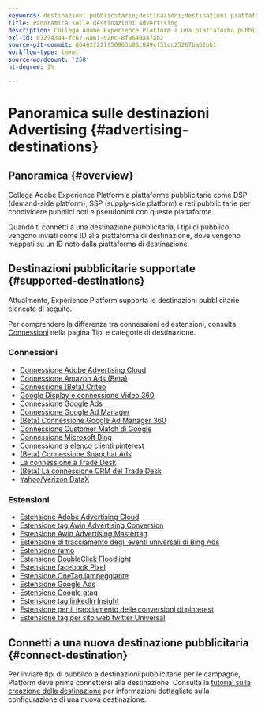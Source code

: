 ```yaml
---
keywords: destinazioni pubblicitarie;destinazioni;destinazioni piattaforma pubblicitaria;advertising destinations;destinations;platform destinations
title: Panoramica sulle destinazioni Advertising
description: Collega Adobe Experience Platform a una piattaforma pubblicitaria di terze parti (ad esempio DSP, ad network, SSP) e condividi tipi di pubblico pseudonimi su tali piattaforme.
exl-id: 072743a4-fc62-4a61-92ec-8f9640a47ab2
source-git-commit: d6402f22ff50963b06c849cf31cc25267ba62bb1
workflow-type: tm+mt
source-wordcount: '258'
ht-degree: 1%

---
```


# Panoramica sulle destinazioni Advertising {#advertising-destinations}

## Panoramica {#overview}

Collega Adobe Experience Platform a piattaforme pubblicitarie come DSP (demand-side platform), SSP (supply-side platform) e reti pubblicitarie per condividere pubblici noti e pseudonimi con queste piattaforme.

Quando ti connetti a una destinazione pubblicitaria, i tipi di pubblico vengono inviati come ID alla piattaforma di destinazione, dove vengono mappati su un ID noto dalla piattaforma di destinazione.

## Destinazioni pubblicitarie supportate {#supported-destinations}

Attualmente, Experience Platform supporta le destinazioni pubblicitarie elencate di seguito.

Per comprendere la differenza tra connessioni ed estensioni, consulta [Connessioni](../../destination-types.md#connections) nella pagina Tipi e categorie di destinazione.

### Connessioni

* [Connessione Adobe Advertising Cloud](adobe-advertising-cloud-connection.md)
* [Connessione Amazon Ads (Beta)](amazon-ads.md)
* [Connessione (Beta) Criteo](criteo.md)
* [Google Display e connessione Video 360](google-dv360.md)
* [Connessione Google Ads](google-ads-destination.md)
* [Connessione Google Ad Manager](google-ad-manager.md)
* [(Beta) Connessione Google Ad Manager 360](google-ad-manager-360-connection.md)
* [Connessione Customer Match di Google](google-customer-match.md)
* [Connessione Microsoft Bing](bing.md)
* [Connessione a elenco clienti pinterest](pinterest.md)
* [(Beta) Connessione Snapchat Ads](snap-inc.md)
* [La connessione a Trade Desk](tradedesk.md)
* [(Beta) La connessione CRM del Trade Desk](tradedesk-emails.md)
* [Yahoo/Verizon DataX](datax.md)

### Estensioni

* [Estensione Adobe Advertising Cloud](adobe-advertising-cloud.md)
* [Estensione tag Awin Advertising Conversion](awin-conversiontag.md)
* [Estensione Awin Advertising Mastertag](awin-mastertag.md)
* [Estensione di tracciamento degli eventi universali di Bing Ads](bing-ads.md)
* [Estensione ramo](branch.md)
* [Estensione DoubleClick Floodlight](doubleclick-floodlight.md)
* [Estensione facebook Pixel](facebook-pixel.md)
* [Estensione OneTag lampeggiante](flashtalking.md)
* [Estensione Google Ads](google-ads-extension.md)
* [Estensione Google gtag](gtag-advertising.md)
* [Estensione tag linkedIn Insight](linkedin.md)
* [Estensione per il tracciamento delle conversioni di pinterest](pinterest-extension.md)
* [Estensione tag per sito web twitter Universal](twitter-uwt.md)

## Connetti a una nuova destinazione pubblicitaria {#connect-destination}

Per inviare tipi di pubblico a destinazioni pubblicitarie per le campagne, Platform deve prima connettersi alla destinazione. Consulta la [tutorial sulla creazione della destinazione](../../ui/connect-destination.md) per informazioni dettagliate sulla configurazione di una nuova destinazione.
